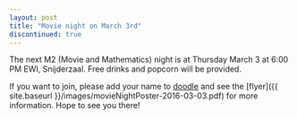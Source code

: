```yaml
---
layout: post
title: "Movie night on March 3rd"
discontinued: true
---
```


The next M2 (Movie and Mathematics) night is at Thursday March 3 at 6:00 PM EWI, Snijderzaal. Free drinks and popcorn will be provided.

If you want to join, please add your name to [doodle] and see the [flyer]({{ site.baseurl }}/images/movieNightPoster-2016-03-03.pdf) for more information.
Hope to see you there!

[doodle]: http://doodle.com/poll/7kfihahtcvvsersr
